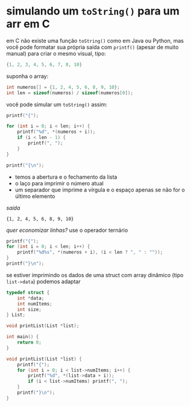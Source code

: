# simulando um `toString()` para um arr em C
em C não existe uma função `toString()` como em Java ou Python, mas você pode formatar sua própria saída com `printf()` (apesar de muito manual) para criar o mesmo visual, tipo:
```c
{1, 2, 3, 4, 5, 6, 7, 8, 10}
```

suponha o array:
```c
int numeros[] = {1, 2, 4, 5, 6, 8, 9, 10};
int len = sizeof(numeros) / sizeof(numeros[0]);
```
você pode simular um `toString()` assim:
```c
printf("{");

for (int i = 0; i < len; i++) {
    printf("%d", *(numeros + i));
    if (i < len - 1) {
        printf(", ");
    }
}

printf("{\n");
```
* temos a abertura e o fechamento da lista
* o laço para imprimir o número atual
* um separador que imprime a vírgula e o espaço apenas se não for o último elemento

*saída*
```
{1, 2, 4, 5, 6, 8, 9, 10}
```

*quer economizar linhas?* use o operador ternário
```c
printf("{");
for (int i = 0; i < len; i++) {
    printf("%d%s", *(numeros + i), (i < len ? ", " : ""));
}
printf("}\n");
```

se estiver imprimindo os dados de uma struct com array dinâmico (tipo `list->data`) podemos adaptar

```c
typedef struct {
    int *data;
    int numItems;
    int size;
} List;

void printList(List *list);

int main() {
    return 0;
}

void printList(List *list) {
    printf("{");
    for (int i = 0; i < list->numItems; i++) {
        printf("%d", *(list->data + i));
        if (i < list->numItems) printf(", ");
    }
    printf("}\n");
}

```
